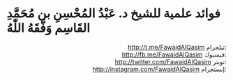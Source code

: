 # فوائد علمية للشيخ د. عَبْدُ المُحْسِنِ بن مُحَمَّدِ القَاسِم وَفَّقَهُ اللّٰهُ

<p align="right">
<a href="http://t.me/FawaidAlQasim">http://t.me/FawaidAlQasim</a> تيلجرام:<br/>
<a href="http://fb.me/FawaidAlQasim">http://fb.me/FawaidAlQasim</a> فيسبوك:<br/>
<a href="http://twitter.com/FawaidAlQasim">http://twitter.com/FawaidAlQasim</a> تويتر:<br/>
<a href="http://instagram.com/FawaidAlQasim">http://instagram.com/FawaidAlQasim</a> إنستجرام: <br/></p>
